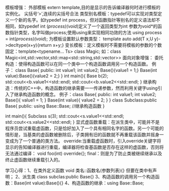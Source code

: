 模板增强：
外部模板  extern template,目的是显示的告诉编译器何时进行模板的实例化。
尖括号‘>’,连续的尖括号合法
类型别名模板：typedef可以实现对类型定义一个新的名字。如typedef int process，但对函数指针等别名的定义语法却不相同，如typedef int (*process)(void*)定义了一个返回类型为int 参数为void*的函数指针类型，名字叫做process;使用using来实现相同功效的方法 using process = int(*process)(void*);
为模板设置默认参数类型：
template<typename T = int,typename U = int>
auto add(T x,U y)->decltype(x+y){return x+y;}
变长模板：定义模板时不需要将模板的参数的个数固定：template<typename... Ts> class Magic;
如：class Magic<int,std::vector<int>,std::map<std::string,std::vector<int>>>
面向对象增强：
委托构造：使得构造函数可以在同一个类中一个构造函数调用另一个构造函数。
例子：
class Base{
public:
int value1;
int value2;
Base(){value1 = 1;}
Base(int value):Base(){value2 = 2;}
}
int main(){
Base b(2);
std::cout<<b.value1<<std::endl;
std::cout<<b.value2<<std::endl;
}
继承构造：传统的C++中，构造函数的继承需要一一传递参数，然而利用关键字using引入了继承构造函数的概念。
例子：class Base{
public:
int value1;
int value2;
Base(){
value1 = 1;
}
Base(int value){
value2 = 2;
}
}
class Subclass:public Base{
public:
using Base::Base;    //继承构造函数
}

int main(){
Subclass s(3);
std::cout<<s.value1<<std::endl;
std::cout<<s.value2<<std::endl;
}
显式虚函数重载：在派生类中，可能并不是程序员尝试重载虚函数，只是恰好加入了一个具有相同名字的函数。另一个可能的情形是，当基类的虚函数被删除后，子类拥有旧的函数就不再重载该函数并摇身一变成为了一个普通的类方法。
override:当重载虚函数时，引入override关键字将显示的告知编译器进行重载，编译器将检查基函数是否存在这样的虚函数，否则将无法通过编译：
void foo(int) override{};
final：则是为了防止类被继续继承以及终止虚函数继续重载引入的。

学习心得：1、在类外定义函数  void 类名::函数名(参数列表){}  但要在类中有声明；
2、派生类   class subclas:public Base{}    3、构造函数的调用另一个构造函数：Base(int value):Base(){}
4、构造函数的继承：using Base::Base;
